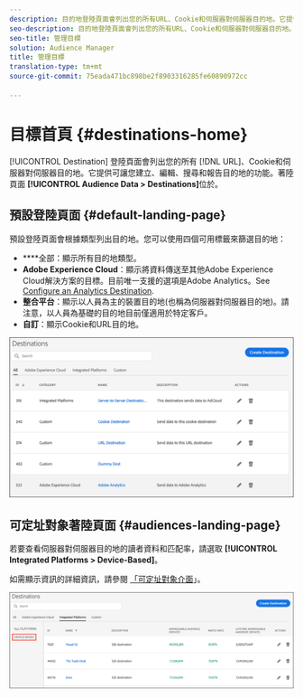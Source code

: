 ```yaml
---
description: 目的地登陸頁面會列出您的所有URL、Cookie和伺服器對伺服器目的地。它提供可讓您建立、編輯、搜尋和報告目的地的功能。著陸頁面位於「對象資料>目標」中。
seo-description: 目的地登陸頁面會列出您的所有URL、Cookie和伺服器對伺服器目的地。它提供可讓您建立、編輯、搜尋和報告目的地的功能。著陸頁面位於「對象資料>目標」中。
seo-title: 管理目標
solution: Audience Manager
title: 管理目標
translation-type: tm+mt
source-git-commit: 75eada471bc898be2f8903316285fe60890972cc

---
```




# 目標首頁 {#destinations-home}

[!UICONTROL Destination] 登陸頁面會列出您的所有 [!DNL URL]、Cookie和伺服器對伺服器目的地。它提供可讓您建立、編輯、搜尋和報告目的地的功能。著陸頁面 **[!UICONTROL Audience Data > Destinations]**&#x200B;位於。

## 預設登陸頁面 {#default-landing-page}

<!-- destinations-home.xml -->

預設登陸頁面會根據類型列出目的地。您可以使用四個可用標籤來篩選目的地：

* ****&#x200B;全部：顯示所有目的地類型。
* **Adobe Experience Cloud**：顯示將資料傳送至其他Adobe Experience Cloud解決方案的目標。目前唯一支援的選項是Adobe Analytics。See [Configure an Analytics Destination](/help/using/features/destinations/create-analytics-destination.md).
* **整合平台**：顯示以人員為主的裝置目的地(也稱為伺服器對伺服器目的地)。請注意，以人員為基礎的目的地目前僅適用於特定客戶。
* **自訂**：顯示Cookie和URL目的地。


![](assets/destinations-landing.png)

## 可定址對象著陸頁面 {#audiences-landing-page}

若要查看伺服器對伺服器目的地的讀者資料和匹配率，請選取 **[!UICONTROL Integrated Platforms > Device-Based]**。

如需顯示資訊的詳細資訊，請參閱 [「可定址對象介面](/help/using/features/addressable-audiences.md#addressable-audience-interface)」。

![](/help/using/features/assets/addressable-audiences-landing.png)